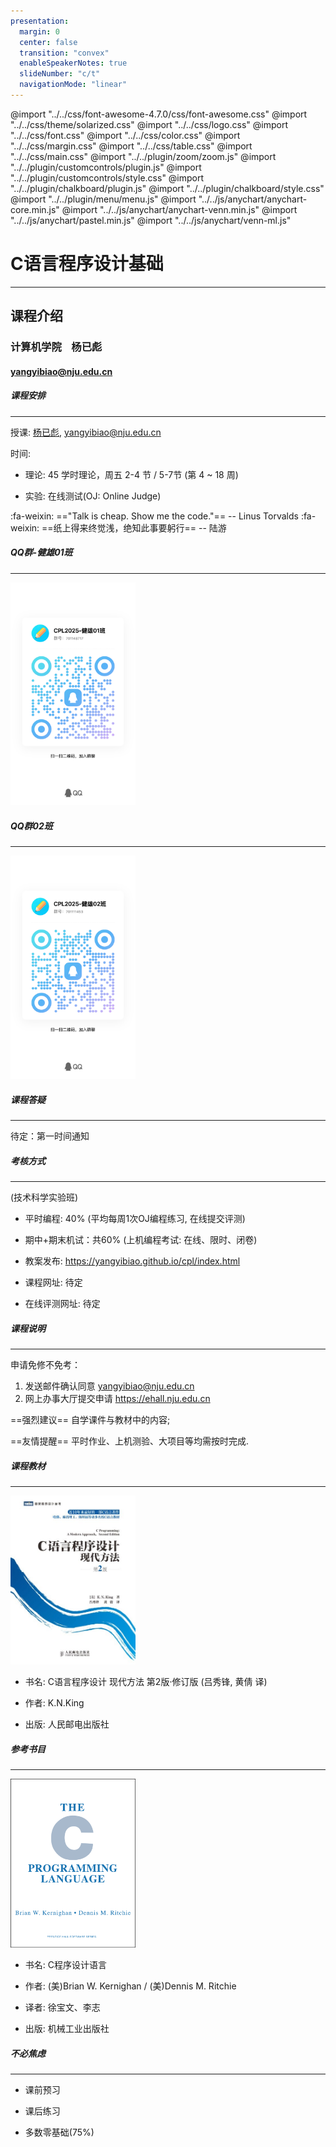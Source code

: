 ```yaml
---
presentation:
  margin: 0
  center: false
  transition: "convex"
  enableSpeakerNotes: true
  slideNumber: "c/t"
  navigationMode: "linear"
---
```


@import "../../css/font-awesome-4.7.0/css/font-awesome.css"
@import "../../css/theme/solarized.css"
@import "../../css/logo.css"
@import "../../css/font.css"
@import "../../css/color.css"
@import "../../css/margin.css"
@import "../../css/table.css"
@import "../../css/main.css"
@import "../../plugin/zoom/zoom.js"
@import "../../plugin/customcontrols/plugin.js"
@import "../../plugin/customcontrols/style.css"
@import "../../plugin/chalkboard/plugin.js"
@import "../../plugin/chalkboard/style.css"
@import "../../plugin/menu/menu.js"
@import "../../js/anychart/anychart-core.min.js"
@import "../../js/anychart/anychart-venn.min.js"
@import "../../js/anychart/pastel.min.js"
@import "../../js/anychart/venn-ml.js"



<!-- slide data-notes="" -->

<div class="bottom20"></div>

# C语言程序设计基础

<hr class="width50 center">

## 课程介绍

<div class="bottom8"></div>

### 计算机学院 &nbsp;&nbsp; 杨已彪

#### [yangyibiao@nju.edu.cn](yangyibiao@nju.edu.cn)



<!-- slide data-notes="" -->

##### 课程安排

---

授课: [杨已彪](http://cs.nju.edu.cn/yangyibiao), yangyibiao@nju.edu.cn



时间: 

- 理论: 45 学时理论，周五 2-4 节 / 5-7节 (第 4 ~ 18 周)

- 实验: 在线测试(OJ: Online Judge)

<!-- <span class="blue">:fa-lightbulb-o:</span> =="Talk is cheap. Show me the code."== -- Linus Torvalds
<span class="blue">:fa-lightbulb-o:</span> ==纸上得来终觉浅，绝知此事要躬行== -- 陆游 -->
<span class="blue">:fa-weixin:</span> =="Talk is cheap. Show me the code."== -- Linus Torvalds
<span class="blue">:fa-weixin:</span> ==纸上得来终觉浅，绝知此事要躬行== -- 陆游


<!-- slide data-notes="" -->

##### QQ群-健雄01班

---

<div class="top-2">
  <img src="img/QQ-CPL2025-01.jpg" width=200px>
</div>


<!-- slide data-notes="" -->

##### QQ群02班

---

<div class="top-2">
  <img src="img/QQ-CPL2025-02.jpg" width=200px>
</div>


<!-- slide data-notes="" -->

##### 课程答疑

---

待定：第一时间通知

<!-- [https://docs.cpl.icu/#/qa](https://docs.cpl.icu/#/qa) -->



<!-- slide data-notes="" -->

##### 考核方式

---
(技术科学实验班)

- 平时编程: 40% (平均每周1次OJ编程练习, 在线提交评测)

- 期中+期末机试：共60% (上机编程考试: 在线、限时、闭卷)

- 教案发布: https://yangyibiao.github.io/cpl/index.html

- 课程网址: 待定

- 在线评测网址: 待定


<!-- slide data-notes="" -->

##### 课程说明

---

申请免修不免考：

1. 发送邮件确认同意 yangyibiao@nju.edu.cn
2. 网上办事大厅提交申请 https://ehall.nju.edu.cn

<!-- 申请免修不免考意味着: 因免修造成的一切后果自负, 而且平时作业、大作业、上机测验和期中/期末等均不免. -->

==强烈建议== 自学课件与教材中的内容; 

==友情提醒== 平时作业、上机测验、大项目等均需按时完成.




<!-- ##### 课程QQ群

---

发布教案、讨论、发布OJ实训作业

- 课程网站: https://cslab-cms.nju.edu.cn/

- 邀请码: H3RPB

- 课程QQ群: 651382342

  <img src="figs/img/QQgroup.jpeg" width=200px>
 -->


<!-- slide data-notes="" -->

##### 课程教材

---

<div class="top-2">
  <img src="book/cpm.jpg" width=200px height=270px>
</div>

- 书名: C语言程序设计 现代方法 第2版·修订版 (吕秀锋, 黄倩 译)

- 作者: K.N.King

- 出版: 人民邮电出版社



<!-- slide data-notes="" -->

##### 参考书目

---

<div class="top-2">
  <img src="book/The_C_Programming_Language.png" width=200px height=270px>
</div>

- 书名: C程序设计语言

- 作者: (美)Brian W. Kernighan / (美)Dennis M. Ritchie

- 译者: 徐宝文、李志

- 出版: 机械工业出版社



<!-- slide data-notes="" -->

##### 不必焦虑

---

- 课前预习

- 课后练习

- 多数零基础(75%)

